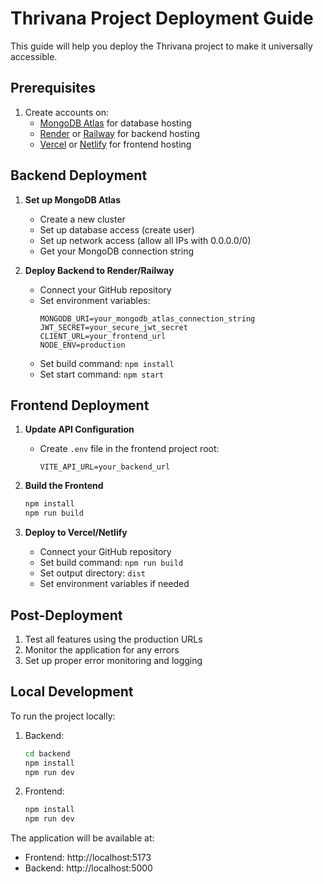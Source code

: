# Thrivana Project Deployment Guide

This guide will help you deploy the Thrivana project to make it universally accessible.

## Prerequisites

1. Create accounts on:
   - [MongoDB Atlas](https://www.mongodb.com/cloud/atlas) for database hosting
   - [Render](https://render.com/) or [Railway](https://railway.app/) for backend hosting
   - [Vercel](https://vercel.com/) or [Netlify](https://www.netlify.com/) for frontend hosting

## Backend Deployment

1. **Set up MongoDB Atlas**
   - Create a new cluster
   - Set up database access (create user)
   - Set up network access (allow all IPs with 0.0.0.0/0)
   - Get your MongoDB connection string

2. **Deploy Backend to Render/Railway**
   - Connect your GitHub repository
   - Set environment variables:
     ```
     MONGODB_URI=your_mongodb_atlas_connection_string
     JWT_SECRET=your_secure_jwt_secret
     CLIENT_URL=your_frontend_url
     NODE_ENV=production
     ```
   - Set build command: `npm install`
   - Set start command: `npm start`

## Frontend Deployment

1. **Update API Configuration**
   - Create `.env` file in the frontend project root:
     ```
     VITE_API_URL=your_backend_url
     ```

2. **Build the Frontend**
   ```bash
   npm install
   npm run build
   ```

3. **Deploy to Vercel/Netlify**
   - Connect your GitHub repository
   - Set build command: `npm run build`
   - Set output directory: `dist`
   - Set environment variables if needed

## Post-Deployment

1. Test all features using the production URLs
2. Monitor the application for any errors
3. Set up proper error monitoring and logging

## Local Development

To run the project locally:

1. Backend:
   ```bash
   cd backend
   npm install
   npm run dev
   ```

2. Frontend:
   ```bash
   npm install
   npm run dev
   ```

The application will be available at:
- Frontend: http://localhost:5173
- Backend: http://localhost:5000